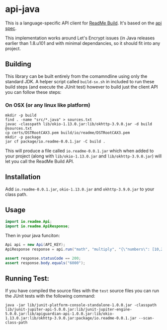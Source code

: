 # api-java

This is a language-specific API client for [ReadMe Build](https://readme.build). It's based on the [api spec](https://github.com/readmeio/api-spec).

This implementation works around Let's Encrypt issues (in Java releases earlier than 1.8.u101 and with minimal dependancies, so it should fit into any project.

## Building

This library can be built entirely from the comamndline using only the standard JDK. A helper script called `build-sx.sh` in included to run these build steps (and execute the JUnit test) however to build just the client API you can follow these steps:

### On OSX (or any linux like platform)

    mkdir -p build
    find . -name "src/*.java" > sources.txt
    javac -classpath lib/okio-1.13.0.jar:lib/okhttp-3.9.0.jar -d build @sources.txt
    cp certs/DSTRootCAX3.pem build/io/readme/DSTRootCAX3.pem
    mkdir -p package
    jar cf package/io.readme-0.0.1.jar -C build .

This will produce a file called `io.readme-0.0.1.jar` which when added to your project (along with `lib/okio-1.13.0.jar` and `lib/okhttp-3.9.0.jar`) will let you call the ReadMe Build API.

## Installation

Add `io.readme-0.0.1.jar`, `okio-1.13.0.jar` and `okhttp-3.9.0.jar` to your class path.

## Usage

```java
import io.readme.Api;
import io.readme.ApiResponse;
```

Then in your java funciton:

```java
Api api = new Api(API_KEY);
ApiResponse response = api.run("math", "multiply", "{\"numbers\": [10,20,30]}");

assert response.statusCode == 200;
assert response.body.equals("6000");
```

## Running Test:

If you have compiled the source files with the `test` source files you can run the JUnit tests with the following command:

    java -jar lib/junit-platform-console-standalone-1.0.0.jar -classpath lib/junit-jupiter-api-5.0.0.jar:lib/junit-jupiter-engine-5.0.0.jar:lib/apiguardian-api-1.0.0.jar:lib/okio-1.13.0.jar:lib/okhttp-3.9.0.jar:package/io.readme-0.0.1.jar --scan-class-path
